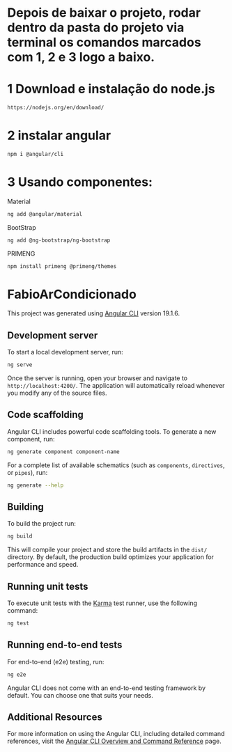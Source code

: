 # Depois de baixar o projeto, rodar dentro da pasta do projeto via terminal os comandos marcados com 1, 2 e 3 logo a baixo.


#  1 Download e instalação do node.js
```bash
https://nodejs.org/en/download/
```
# 2 instalar angular
```bash
npm i @angular/cli
```

# 3 Usando componentes:
Material
```bash
ng add @angular/material
```
BootStrap
```bash
ng add @ng-bootstrap/ng-bootstrap
```
PRIMENG
```bash
npm install primeng @primeng/themes
```
# FabioArCondicionado

This project was generated using [Angular CLI](https://github.com/angular/angular-cli) version 19.1.6.

## Development server

To start a local development server, run:

```bash
ng serve
```

Once the server is running, open your browser and navigate to `http://localhost:4200/`. The application will automatically reload whenever you modify any of the source files.

## Code scaffolding

Angular CLI includes powerful code scaffolding tools. To generate a new component, run:

```bash
ng generate component component-name
```

For a complete list of available schematics (such as `components`, `directives`, or `pipes`), run:

```bash
ng generate --help
```

## Building

To build the project run:

```bash
ng build
```

This will compile your project and store the build artifacts in the `dist/` directory. By default, the production build optimizes your application for performance and speed.

## Running unit tests

To execute unit tests with the [Karma](https://karma-runner.github.io) test runner, use the following command:

```bash
ng test
```

## Running end-to-end tests

For end-to-end (e2e) testing, run:

```bash
ng e2e
```

Angular CLI does not come with an end-to-end testing framework by default. You can choose one that suits your needs.

## Additional Resources

For more information on using the Angular CLI, including detailed command references, visit the [Angular CLI Overview and Command Reference](https://angular.dev/tools/cli) page.
